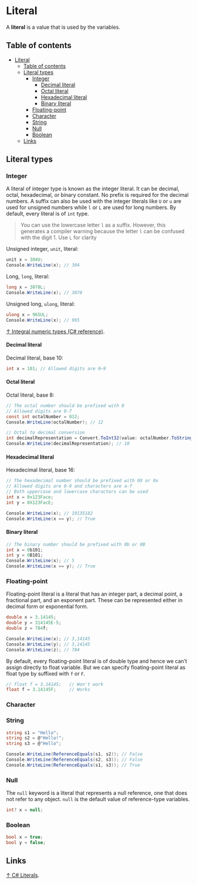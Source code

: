 # Literal

A **literal** is a value that is used by the variables.

## Table of contents

- [Literal](#literal)
  - [Table of contents](#table-of-contents)
  - [Literal types](#literal-types)
    - [Integer](#integer)
      - [Decimal literal](#decimal-literal)
      - [Octal literal](#octal-literal)
      - [Hexadecimal literal](#hexadecimal-literal)
      - [Binary literal](#binary-literal)
    - [Floating-point](#floating-point)
    - [Character](#character)
    - [String](#string)
    - [Null](#null)
    - [Boolean](#boolean)
  - [Links](#links)

## Literal types

### Integer

A literal of integer type is known as the integer literal. It can be decimal, octal, hexadecimal, or binary constant. No prefix is required for the decimal numbers. A suffix can also be used with the integer literals like `U` or `u` are used for unsigned numbers while `l` or `L` are used for long numbers. By default, every literal is of `int` type.

> You can use the lowercase letter `l` as a suffix. However, this generates a compiler warning because the letter `l` can be confused with the digit 1. Use `L` for clarity

Unsigned integer, `unit`, literal:

```csharp
unit x = 304U;
Console.WriteLine(x); // 304
```

Long, `long`, literal:

```csharp
long x = 3078L;
Console.WriteLine(x); // 3078
```

Unsigned long, `ulong`, literal:

```csharp
ulong x = 965UL;
Console.WriteLine(x); // 965
```

[↑ Integral numeric types (C# reference)](https://learn.microsoft.com/en-us/dotnet/csharp/language-reference/builtin-types/integral-numeric-types).

#### Decimal literal

Decimal literal, base 10:

```csharp
int x = 101; // Allowed digits are 0–9
```

#### Octal literal

Octal literal, base 8:

```csharp
// The octal number should be prefixed with 0
// Allowed digits are 0-7
const int octalNumber = 012;
Console.WriteLine(octalNumber); // 12

// Octal to decimal conversion
int decimalRepresentation = Convert.ToInt32(value: octalNumber.ToString(), fromBase: 8);
Console.WriteLine(decimalRepresentation); // 10
```

#### Hexadecimal literal

Hexadecimal literal, base 16:

```csharp
// The hexadecimal number should be prefixed with 0X or 0x
// Allowed digits are 0-9 and characters are a-f
// Both uppercase and lowercase characters can be used
int x = 0x123Face;
int y = 0X123FacE;

Console.WriteLine(x); // 19135182
Console.WriteLine(x == y); // True
```

#### Binary literal

```csharp
// The binary number should be prefixed with 0b or 0B
int x = 0b101;
int y = 0B101;
Console.WriteLine(x); // 5
Console.WriteLine(x == y); // True
```

### Floating-point

Floating-point literal is a literal that has an integer part, a decimal point, a fractional part, and an exponent part. These can be represented either in decimal form or exponential form.

```csharp
double x = 3.14145;
double y = 314145E-5;
double z = 784f;

Console.WriteLine(x); // 3,14145
Console.WriteLine(y); // 3,14145
Console.WriteLine(z); // 784
```

By default, every floating-point literal is of double type and hence we can’t assign directly to float variable. But we can specify floating-point literal as float type by suffixed with `f` or `F`.

```csharp
// float f = 3.14145;   // Won't work
float f = 3.14145F;     // Works
```

### Character

### String

```csharp
string s1 = "Hello";
string s2 = @"Hello!";
string s3 = @"Hello";

Console.WriteLine(ReferenceEquals(s1, s2)); // False
Console.WriteLine(ReferenceEquals(s2, s3)); // False
Console.WriteLine(ReferenceEquals(s1, s3)); // True
```

### Null

The `null` keyword is a literal that represents a null reference, one that does not refer to any object. `null` is the default value of reference-type variables.

```csharp
int? x = null;
```

### Boolean

```csharp
bool x = true;
bool y = false;
```

## Links

[↑ C# Literals](https://www.geeksforgeeks.org/c-sharp-literals/).
